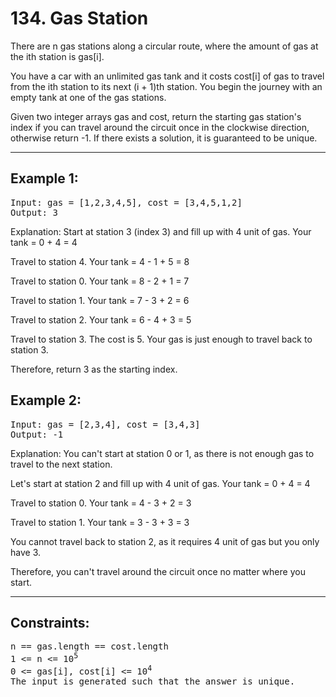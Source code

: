# 134. Gas Station

There are n gas stations along a circular route, where the amount of gas at the ith station is gas[i].

You have a car with an unlimited gas tank and it costs cost[i] of gas to travel from the ith station to its next (i + 1)th station. You begin the journey with an empty tank at one of the gas stations.

Given two integer arrays gas and cost, return the starting gas station's index if you can travel around the circuit once in the clockwise direction, otherwise return -1. If there exists a solution, it is guaranteed to be unique.

---

## Example 1:
<pre>
Input: gas = [1,2,3,4,5], cost = [3,4,5,1,2]
Output: 3
</pre>
Explanation:
Start at station 3 (index 3) and fill up with 4 unit of gas. Your tank = 0 + 4 = 4

Travel to station 4. Your tank = 4 - 1 + 5 = 8

Travel to station 0. Your tank = 8 - 2 + 1 = 7

Travel to station 1. Your tank = 7 - 3 + 2 = 6

Travel to station 2. Your tank = 6 - 4 + 3 = 5

Travel to station 3. The cost is 5. Your gas is just enough to travel back to station 3.

Therefore, return 3 as the starting index.

## Example 2:
<pre>
Input: gas = [2,3,4], cost = [3,4,3]
Output: -1
</pre>
Explanation:
You can't start at station 0 or 1, as there is not enough gas to travel to the next station.

Let's start at station 2 and fill up with 4 unit of gas. Your tank = 0 + 4 = 4

Travel to station 0. Your tank = 4 - 3 + 2 = 3

Travel to station 1. Your tank = 3 - 3 + 3 = 3

You cannot travel back to station 2, as it requires 4 unit of gas but you only have 3.

Therefore, you can't travel around the circuit once no matter where you start.
 
---

## Constraints:
<pre>
n == gas.length == cost.length
1 <= n <= 10<sup>5</sup>
0 <= gas[i], cost[i] <= 10<sup>4</sup>
The input is generated such that the answer is unique.
</pre>